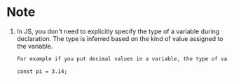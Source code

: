 # Note

1. In JS, you don't need to explicitly specify the type of a variable during declaration. The type is inferred based on the kind of value assigned to the variable.

   ```md
   For example if you put decimal values in a variable, the type of variable becomes float.

   const pi = 3.14;
   ```

